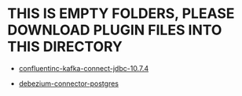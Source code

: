 # THIS IS EMPTY FOLDERS, PLEASE DOWNLOAD PLUGIN FILES INTO THIS DIRECTORY
- [confluentinc-kafka-connect-jdbc-10.7.4](https://www.confluent.io/hub/confluentinc/kafka-connect-jdbc)

- [debezium-connector-postgres](https://repo1.maven.org/maven2/io/debezium/debezium-connector-postgres/2.5.1.Final/debezium-connector-postgres-2.5.1.Final-plugin.tar.gz)
